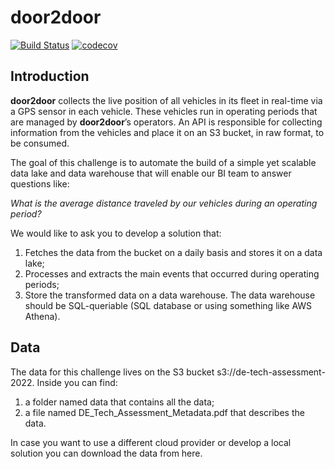 # door2door

[![Build Status](https://app.travis-ci.com/gianmarcodonetti/door2door.svg?branch=master)](https://app.travis-ci.com/github/gianmarcodonetti/door2door/builds)
[![codecov](https://codecov.io/gh/gianmarcodonetti/door2door/branch/master/graph/badge.svg?token=9RiRFqdqyd)](https://codecov.io/gh/gianmarcodonetti/door2door)

## Introduction

**door2door** collects the live position of all vehicles in its fleet in real-time via a GPS sensor in each
vehicle. These vehicles run in operating periods that are managed by **door2door**’s operators. An API is
responsible for collecting information from the vehicles and place it on an S3 bucket, in raw format, to
be consumed.

The goal of this challenge is to automate the build of a simple yet scalable data lake and data warehouse
that will enable our BI team to answer questions like:

_What is the average distance traveled by our vehicles during an operating period?_

We would like to ask you to develop a solution that:

1. Fetches the data from the bucket on a daily basis and stores it on a data lake;
2. Processes and extracts the main events that occurred during operating periods;
3. Store the transformed data on a data warehouse. The data warehouse should be SQL-queriable
   (SQL database or using something like AWS Athena).

## Data

The data for this challenge lives on the S3 bucket s3://de-tech-assessment-2022. Inside you can
find:

1. a folder named data that contains all the data;
2. a file named DE_Tech_Assessment_Metadata.pdf that describes the data.

In case you want to use a different cloud provider or develop a local solution you can download the
data from here.